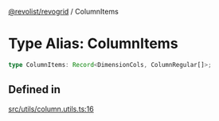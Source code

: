 [@revolist/revogrid](README.md) / ColumnItems

# Type Alias: ColumnItems

```ts
type ColumnItems: Record<DimensionCols, ColumnRegular[]>;
```

## Defined in

[src/utils/column.utils.ts:16](https://github.com/revolist/revogrid/blob/a05de3c33a7ba2a618c9fb3780f2f2c0197bcd28/src/utils/column.utils.ts#L16)
